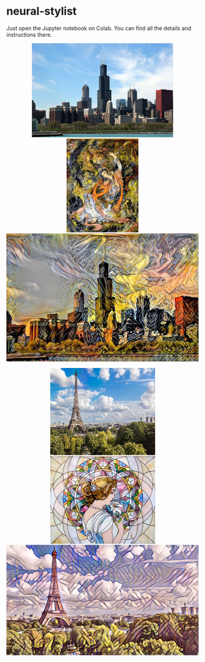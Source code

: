 # neural-stylist

Just open the Jupyter notebook on Colab. You can find all the details and instructions there.

<p align = 'center'>
<img src = 'images/content/chicago.jpg' height = '246px'>
<img src = 'images/style/7-faces.jpg' height = '246px'>
<a href = 'images/output/chicago.jpg'><img src = 'app/stylist/output/chicago.jpg' width = '560px'></a>
</p>
<p align = 'center'>
<img src = 'images/content/paris.jpg' width = '275px' height='228'>
<img src = 'images/style/mosaic.jpg' width = '275px'>
<a href = 'images/output/paris.jpg'><img src = 'app/stylist/output/paris.jpg' width = '560px'></a>
</p>
